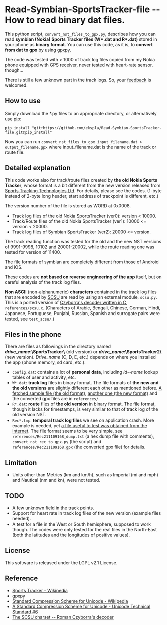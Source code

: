 # Read-Symbian-SportsTracker-file -- How to read binary dat files.
 This python script, `convert_nst_files_to_gpx.py`, describes how you can read **symbian (Nokia) Sports Tracker files (W\*.dat and R\*.dat)** 
 stored in your phone as **binary format**.  You can use this code, as it is, to **convert from dat to gpx** by using 
[gpxpy](https://pypi.org/project/gpxpy/).

 The code was tested with > 1000 of track log files copied from my Nokia phone equipped with GPS receiver, never tested with heart-rate 
 sensor, though...

 There is still a few unknown part in the track logs.  So, your [feedback](https://github.com/ekspla/Read-Symbian-SportsTracker-file/issues) is welcomed.

## How to use
Simply download the \*.py files to an appropriate directory, or alternatively use pip:

`pip install "git+https://github.com/ekspla/Read-Symbian-SportsTracker-file.git@pip_install"`

Now you can run `convert_nst_files_to_gpx input_filename.dat > output_filename.gpx` where input_filename.dat is the name of the track or route 
file.

## Detailed explanation
This code works also for track/route files created by **the old Nokia Sports Tracker**, whose format is a bit different from the new 
version released from [Sports Tracking Technologies Ltd](http://www.sports-tracker.com/).  For details, please see the codes.  (1-byte instead 
of 2-byte long header, start address of trackpoint is different, etc.)

The version number of the file is stored as WORD at 0x0008.
- Track log files of the old Nokia SportsTracker (ver0):                version < 10000.
- Track/Route files of the old Nokia SportsTracker (ver1):     10000 <= version < 20000.
- Track log files of Symbian SportsTracker (ver2):             20000 <= version.

The track reading function was tested for the old and the new NST versions of 9991-9998, 10102 and 20001-20002, while 
the route reading one was tested for version of 11400.

 The file formats of symbian are completely different from those of Android and iOS.

 These codes are **not based on reverse engineering of the app** itself, but on careful analysis of the track log files.
 
 **Non ASCII** (non-alphanumeric) **characters** contained in the track log files that are encoded by [SCSU](https://www.unicode.org/reports/tr6/tr6-4.html) 
 are read by using an external module, `scsu.py`.  This is a ported version of [Czyborra's decoder written in C](http://czyborra.com/scsu/), 
 `references/scsu.c`.  (Characters of Arabic, Bengali, Chinese, German, Hindi, Japanese, Portuguese, Punjabi, Russian, Spanish and surrogate pairs 
 were tested, see `test_scsu/`.)

## Files in the phone
There are files as followings in the directory named **_drive_name_:\SportsTracker\\** (old version) or **_drive_name_:\SportsTracker2\\** 
(new version).  _Drive_name_ (C, D, E, etc.) depends on where you installed the app (phone memory, sd card, etc.).

- `config.dat`: contains a lot of **personal data**, including _id--name_ lookup tables of user and activity, etc. 
- `W*.dat`: **track log** files in binary format.  The file formats of **the new and the old versions** are slightly different each other as
mentioned before.  [A fetched sample file (the old format)](https://www.elektroda.pl/rtvforum/topic1416097.html), 
[another one (the new format)](https://sourceforge.net/p/gpsbabel/mailman/message/26219411/) and the converted gpx files are in `references/`.
- `R*.dat`: **route** files of **the old version** in binary format.  The file format, though it lacks for timestamps, is very similar to that of 
track log of the old version NST.
- `Rec*.tmp`: **temporal track log files** we see on application crash.  More example is needed, yet [a file useful to test was obtained from 
the internet](https://forum.allnokia.ru/viewtopic.php?t=65299&start=210).  The file format seems to be very simple, see 
`references/Rec211109168_dump.txt` (a hex dump file with comments), `convert_nst_rec_to_gpx.py` (the script)  and 
`references/Rec211109168.gpx` (the converted gpx file) for details. 

## Limitation
- Units other than Metrics (km and km/h), such as Imperial (mi and mph) and Nautical (nm and kn), were not tested.

## TODO
- A few unknown field in the track points.
- Support for heart rate in track log files of the new version (example files needed).
- A test for a file in the West or South hemisphere, supposed to work though.  The codes were only tested for the real files in the North-East 
(both the latitudes and the longitudes of positive values).

## License
This software is released under the LGPL v2.1 License.

## Reference
- [Sports Tracker - Wikipedia](https://en.wikipedia.org/wiki/Sports_Tracker)
- [gpxpy](https://github.com/tkrajina/gpxpy)
- [Standard Compression Scheme for Unicode - Wikipedia](https://en.wikipedia.org/wiki/Standard_Compression_Scheme_for_Unicode)
- [A Standard Compression Scheme for Unicode - Unicode Technical Standard #6](https://www.unicode.org/reports/tr6/tr6-4.html)
- [The SCSU charset -- Roman Czyborra's decoder](http://czyborra.com/scsu/)
